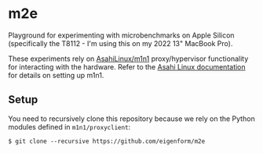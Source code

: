 # m2e

Playground for experimenting with microbenchmarks on Apple Silicon 
(specifically the T8112 - I'm using this on my 2022 13" MacBook Pro).

These experiments rely on [AsahiLinux/m1n1](https://github.com/AsahiLinux/m1n1)
proxy/hypervisor functionality for interacting with the hardware. Refer to the 
[Asahi Linux documentation](https://github.com/AsahiLinux/docs/wiki) for 
details on setting up m1n1.

## Setup

You need to recursively clone this repository because we rely on the Python
modules defined in `m1n1/proxyclient`:

```
$ git clone --recursive https://github.com/eigenform/m2e
```

